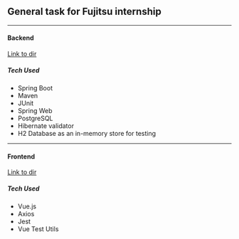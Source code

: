 ## General task for Fujitsu internship

---

#### Backend

[Link to dir](https://github.com/siimlangel/FujitsuGeneralTask/tree/master/general-task)

##### Tech Used

-   Spring Boot
-   Maven
-   JUnit
-   Spring Web
-   PostgreSQL
-   Hibernate validator
-   H2 Database as an in-memory store for testing

---

#### Frontend

[Link to dir](https://github.com/siimlangel/FujitsuGeneralTask/tree/master/client)

##### Tech Used

-   Vue.js
-   Axios
-   Jest
-   Vue Test Utils

